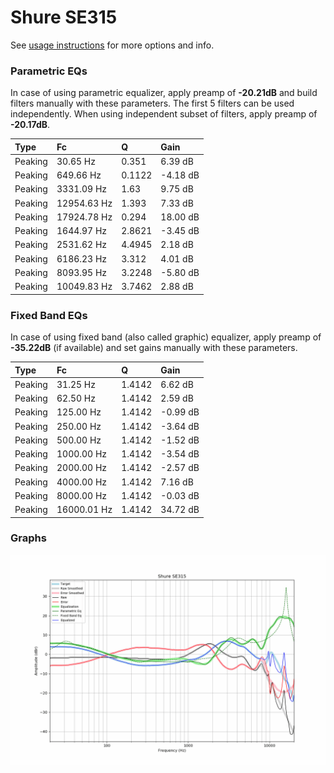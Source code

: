 # Shure SE315
See [usage instructions](https://github.com/jaakkopasanen/AutoEq#usage) for more options and info.

### Parametric EQs
In case of using parametric equalizer, apply preamp of **-20.21dB** and build filters manually
with these parameters. The first 5 filters can be used independently.
When using independent subset of filters, apply preamp of **-20.17dB**.

| Type    | Fc          |      Q | Gain     |
|:--------|:------------|:-------|:---------|
| Peaking | 30.65 Hz    | 0.351  | 6.39 dB  |
| Peaking | 649.66 Hz   | 0.1122 | -4.18 dB |
| Peaking | 3331.09 Hz  | 1.63   | 9.75 dB  |
| Peaking | 12954.63 Hz | 1.393  | 7.33 dB  |
| Peaking | 17924.78 Hz | 0.294  | 18.00 dB |
| Peaking | 1644.97 Hz  | 2.8621 | -3.45 dB |
| Peaking | 2531.62 Hz  | 4.4945 | 2.18 dB  |
| Peaking | 6186.23 Hz  | 3.312  | 4.01 dB  |
| Peaking | 8093.95 Hz  | 3.2248 | -5.80 dB |
| Peaking | 10049.83 Hz | 3.7462 | 2.88 dB  |

### Fixed Band EQs
In case of using fixed band (also called graphic) equalizer, apply preamp of **-35.22dB**
(if available) and set gains manually with these parameters.

| Type    | Fc          |      Q | Gain     |
|:--------|:------------|:-------|:---------|
| Peaking | 31.25 Hz    | 1.4142 | 6.62 dB  |
| Peaking | 62.50 Hz    | 1.4142 | 2.59 dB  |
| Peaking | 125.00 Hz   | 1.4142 | -0.99 dB |
| Peaking | 250.00 Hz   | 1.4142 | -3.64 dB |
| Peaking | 500.00 Hz   | 1.4142 | -1.52 dB |
| Peaking | 1000.00 Hz  | 1.4142 | -3.54 dB |
| Peaking | 2000.00 Hz  | 1.4142 | -2.57 dB |
| Peaking | 4000.00 Hz  | 1.4142 | 7.16 dB  |
| Peaking | 8000.00 Hz  | 1.4142 | -0.03 dB |
| Peaking | 16000.01 Hz | 1.4142 | 34.72 dB |

### Graphs
![](./Shure%20SE315.png)